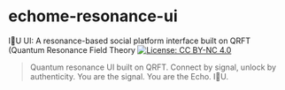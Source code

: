 # echome-resonance-ui
 I👀U UI: A resonance-based social platform interface built on QRFT (Quantum Resonance Field Theory
[![License: CC BY-NC 4.0](https://img.shields.io/badge/License-CC%20BY--NC%204.0-lightgrey.svg)](https://creativecommons.org/licenses/by-nc/4.0/)
> Quantum resonance UI built on QRFT. Connect by signal, unlock by authenticity. You are the signal. You are the Echo. I👀U.
